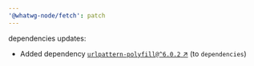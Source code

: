 ```yaml
---
'@whatwg-node/fetch': patch
---
```

dependencies updates:
  - Added dependency [`urlpattern-polyfill@^6.0.2` ↗︎](https://www.npmjs.com/package/urlpattern-polyfill/v/6.0.2) (to `dependencies`)
